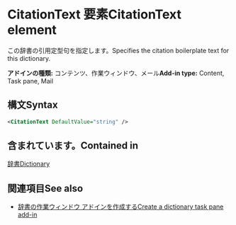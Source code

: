 # <a name="citationtext-element"></a><span data-ttu-id="abed2-101">CitationText 要素</span><span class="sxs-lookup"><span data-stu-id="abed2-101">CitationText element</span></span>

<span data-ttu-id="abed2-102">この辞書の引用定型句を指定します。</span><span class="sxs-lookup"><span data-stu-id="abed2-102">Specifies the citation boilerplate text for this dictionary.</span></span>

<span data-ttu-id="abed2-103">**アドインの種類:** コンテンツ、作業ウィンドウ、メール</span><span class="sxs-lookup"><span data-stu-id="abed2-103">**Add-in type:** Content, Task pane, Mail</span></span>

## <a name="syntax"></a><span data-ttu-id="abed2-104">構文</span><span class="sxs-lookup"><span data-stu-id="abed2-104">Syntax</span></span>

```XML
<CitationText DefaultValue="string" />
```

## <a name="contained-in"></a><span data-ttu-id="abed2-105">含まれています。</span><span class="sxs-lookup"><span data-stu-id="abed2-105">Contained in</span></span>

[<span data-ttu-id="abed2-106">辞書</span><span class="sxs-lookup"><span data-stu-id="abed2-106">Dictionary</span></span>](dictionary.md)

## <a name="see-also"></a><span data-ttu-id="abed2-107">関連項目</span><span class="sxs-lookup"><span data-stu-id="abed2-107">See also</span></span>

- [<span data-ttu-id="abed2-108">辞書の作業ウィンドウ アドインを作成する</span><span class="sxs-lookup"><span data-stu-id="abed2-108">Create a dictionary task pane add-in</span></span>](https://docs.microsoft.com/office/dev/add-ins/word/dictionary-task-pane-add-ins)
